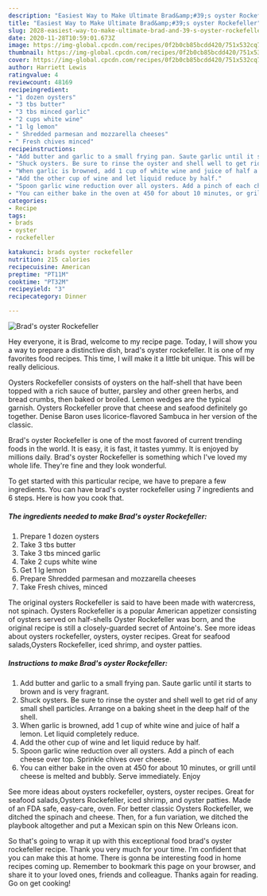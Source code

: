 ```yaml
---
description: "Easiest Way to Make Ultimate Brad&amp;#39;s oyster Rockefeller"
title: "Easiest Way to Make Ultimate Brad&amp;#39;s oyster Rockefeller"
slug: 2028-easiest-way-to-make-ultimate-brad-and-39-s-oyster-rockefeller
date: 2020-11-28T10:59:01.673Z
image: https://img-global.cpcdn.com/recipes/0f2b0cb85bcdd420/751x532cq70/brads-oyster-rockefeller-recipe-main-photo.jpg
thumbnail: https://img-global.cpcdn.com/recipes/0f2b0cb85bcdd420/751x532cq70/brads-oyster-rockefeller-recipe-main-photo.jpg
cover: https://img-global.cpcdn.com/recipes/0f2b0cb85bcdd420/751x532cq70/brads-oyster-rockefeller-recipe-main-photo.jpg
author: Harriett Lewis
ratingvalue: 4
reviewcount: 48169
recipeingredient:
- "1 dozen oysters"
- "3 tbs butter"
- "3 tbs minced garlic"
- "2 cups white wine"
- "1 lg lemon"
- " Shredded parmesan and mozzarella cheeses"
- " Fresh chives minced"
recipeinstructions:
- "Add butter and garlic to a small frying pan. Saute garlic until it starts to brown and is very fragrant."
- "Shuck oysters. Be sure to rinse the oyster and shell well to get rid of any small shell particles. Arrange on a baking sheet in the deep half of the shell."
- "When garlic is browned, add 1 cup of white wine and juice of half a lemon. Let liquid completely reduce."
- "Add the other cup of wine and let liquid reduce by half."
- "Spoon garlic wine reduction over all oysters. Add a pinch of each cheese over top. Sprinkle chives over cheese."
- "You can either bake in the oven at 450 for about 10 minutes, or grill until cheese is melted and bubbly. Serve immediately. Enjoy"
categories:
- Recipe
tags:
- brads
- oyster
- rockefeller

katakunci: brads oyster rockefeller 
nutrition: 215 calories
recipecuisine: American
preptime: "PT11M"
cooktime: "PT32M"
recipeyield: "3"
recipecategory: Dinner

---
```



![Brad&#39;s oyster Rockefeller](https://img-global.cpcdn.com/recipes/0f2b0cb85bcdd420/751x532cq70/brads-oyster-rockefeller-recipe-main-photo.jpg)

Hey everyone, it is Brad, welcome to my recipe page. Today, I will show you a way to prepare a distinctive dish, brad&#39;s oyster rockefeller. It is one of my favorites food recipes. This time, I will make it a little bit unique. This will be really delicious.

Oysters Rockefeller consists of oysters on the half-shell that have been topped with a rich sauce of butter, parsley and other green herbs, and bread crumbs, then baked or broiled. Lemon wedges are the typical garnish. Oysters Rockefeller prove that cheese and seafood definitely go together. Denise Baron uses licorice-flavored Sambuca in her version of the classic.

Brad&#39;s oyster Rockefeller is one of the most favored of current trending foods in the world. It is easy, it is fast, it tastes yummy. It is enjoyed by millions daily. Brad&#39;s oyster Rockefeller is something which I've loved my whole life. They're fine and they look wonderful.


To get started with this particular recipe, we have to prepare a few ingredients. You can have brad&#39;s oyster rockefeller using 7 ingredients and 6 steps. Here is how you cook that.

<!--inarticleads1-->

##### The ingredients needed to make Brad&#39;s oyster Rockefeller:

1. Prepare 1 dozen oysters
1. Take 3 tbs butter
1. Take 3 tbs minced garlic
1. Take 2 cups white wine
1. Get 1 lg lemon
1. Prepare  Shredded parmesan and mozzarella cheeses
1. Take  Fresh chives, minced


The original oysters Rockefeller is said to have been made with watercress, not spinach. Oysters Rockefeller is a popular American appetizer consisting of oysters served on half-shells Oyster Rockefeller was born, and the original recipe is still a closely-guarded secret of Antoine&#39;s. See more ideas about oysters rockefeller, oysters, oyster recipes. Great for seafood salads,Oysters Rockefeller, iced shrimp, and oyster patties. 

<!--inarticleads2-->

##### Instructions to make Brad&#39;s oyster Rockefeller:

1. Add butter and garlic to a small frying pan. Saute garlic until it starts to brown and is very fragrant.
1. Shuck oysters. Be sure to rinse the oyster and shell well to get rid of any small shell particles. Arrange on a baking sheet in the deep half of the shell.
1. When garlic is browned, add 1 cup of white wine and juice of half a lemon. Let liquid completely reduce.
1. Add the other cup of wine and let liquid reduce by half.
1. Spoon garlic wine reduction over all oysters. Add a pinch of each cheese over top. Sprinkle chives over cheese.
1. You can either bake in the oven at 450 for about 10 minutes, or grill until cheese is melted and bubbly. Serve immediately. Enjoy


See more ideas about oysters rockefeller, oysters, oyster recipes. Great for seafood salads,Oysters Rockefeller, iced shrimp, and oyster patties. Made of an FDA safe, easy-care, oven. For better classic Oysters Rockefeller, we ditched the spinach and cheese. Then, for a fun variation, we ditched the playbook altogether and put a Mexican spin on this New Orleans icon. 

So that's going to wrap it up with this exceptional food brad&#39;s oyster rockefeller recipe. Thank you very much for your time. I'm confident that you can make this at home. There is gonna be interesting food in home recipes coming up. Remember to bookmark this page on your browser, and share it to your loved ones, friends and colleague. Thanks again for reading. Go on get cooking!

